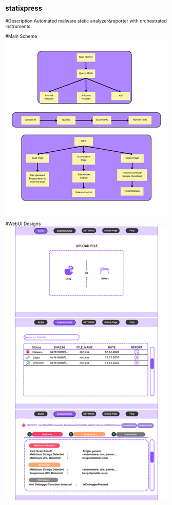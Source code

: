 ## statixpress

#Description
Automated malware static analyzer&amp;reporter with orchestrated instruments.

#Main Scheme
![alt text](https://github.com/dogusylcn/statixpress/blob/main/scheme.png?raw=true)

#WebUI Designs
![alt text](https://github.com/dogusylcn/statixpress/blob/main/img/1.png?raw=true)
![alt text](https://github.com/dogusylcn/statixpress/blob/main/img/2.png?raw=true)
![alt text](https://github.com/dogusylcn/statixpress/blob/main/img/3.png?raw=true)
